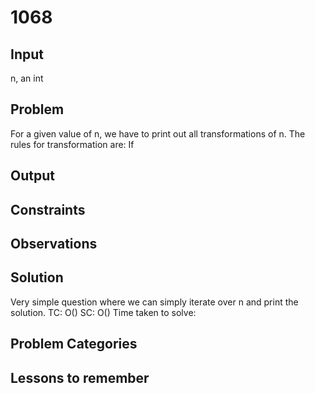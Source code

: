 # 1068 
## Input 
n, an int
## Problem 
For a given value of n, we have to print out all transformations of n. The rules for transformation are:
If
## Output 
## Constraints 
## Observations 
## Solution 
Very simple question where we can simply iterate over n and print the solution.
TC: O() SC: O() Time taken to solve:  
## Problem Categories 
## Lessons to remember 
